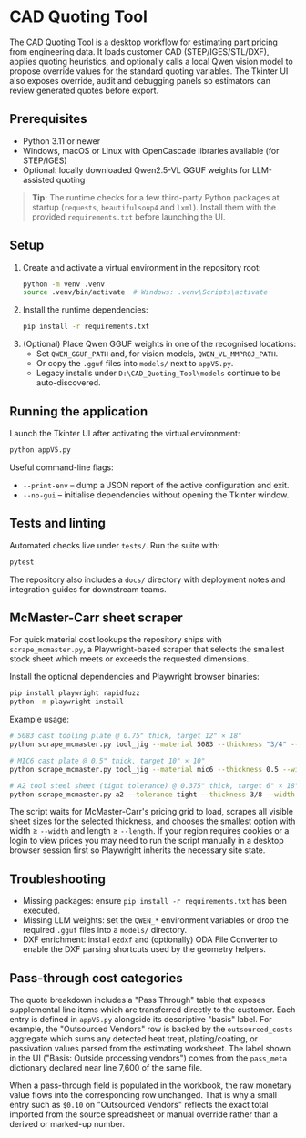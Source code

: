 # CAD Quoting Tool

The CAD Quoting Tool is a desktop workflow for estimating part pricing from
engineering data.  It loads customer CAD (STEP/IGES/STL/DXF), applies quoting
heuristics, and optionally calls a local Qwen vision model to propose override
values for the standard quoting variables.  The Tkinter UI also exposes
override, audit and debugging panels so estimators can review generated quotes
before export.

## Prerequisites

* Python 3.11 or newer
* Windows, macOS or Linux with OpenCascade libraries available (for STEP/IGES)
* Optional: locally downloaded Qwen2.5-VL GGUF weights for LLM-assisted quoting

> **Tip:** The runtime checks for a few third-party Python packages at startup
> (`requests`, `beautifulsoup4` and `lxml`).  Install them with the provided
> `requirements.txt` before launching the UI.

## Setup

1. Create and activate a virtual environment in the repository root:
   ```bash
   python -m venv .venv
   source .venv/bin/activate  # Windows: .venv\Scripts\activate
   ```
2. Install the runtime dependencies:
   ```bash
   pip install -r requirements.txt
   ```
3. (Optional) Place Qwen GGUF weights in one of the recognised locations:
   * Set `QWEN_GGUF_PATH` and, for vision models, `QWEN_VL_MMPROJ_PATH`.
   * Or copy the `.gguf` files into `models/` next to `appV5.py`.
   * Legacy installs under `D:\CAD_Quoting_Tool\models` continue to be
     auto-discovered.

## Running the application

Launch the Tkinter UI after activating the virtual environment:

```bash
python appV5.py
```

Useful command-line flags:

* `--print-env` – dump a JSON report of the active configuration and exit.
* `--no-gui` – initialise dependencies without opening the Tkinter window.

## Tests and linting

Automated checks live under `tests/`.  Run the suite with:

```bash
pytest
```

The repository also includes a `docs/` directory with deployment notes and
integration guides for downstream teams.

## McMaster-Carr sheet scraper

For quick material cost lookups the repository ships with
`scrape_mcmaster.py`, a Playwright-based scraper that selects the smallest
stock sheet which meets or exceeds the requested dimensions.

Install the optional dependencies and Playwright browser binaries:

```bash
pip install playwright rapidfuzz
python -m playwright install
```

Example usage:

```bash
# 5083 cast tooling plate @ 0.75" thick, target 12" × 18"
python scrape_mcmaster.py tool_jig --material 5083 --thickness "3/4" --width 12 --length 18

# MIC6 cast plate @ 0.5" thick, target 10" × 10"
python scrape_mcmaster.py tool_jig --material mic6 --thickness 0.5 --width 10 --length 10

# A2 tool steel sheet (tight tolerance) @ 0.375" thick, target 6" × 18"
python scrape_mcmaster.py a2 --tolerance tight --thickness 3/8 --width 6 --length 18
```

The script waits for McMaster-Carr's pricing grid to load, scrapes all visible
sheet sizes for the selected thickness, and chooses the smallest option with
width ≥ `--width` and length ≥ `--length`.  If your region requires cookies or a
login to view prices you may need to run the script manually in a desktop
browser session first so Playwright inherits the necessary site state.

## Troubleshooting

* Missing packages: ensure `pip install -r requirements.txt` has been executed.
* Missing LLM weights: set the `QWEN_*` environment variables or drop the
  required `.gguf` files into a `models/` directory.
* DXF enrichment: install `ezdxf` and (optionally) ODA File Converter to enable
  the DXF parsing shortcuts used by the geometry helpers.

## Pass-through cost categories

The quote breakdown includes a "Pass Through" table that exposes supplemental
line items which are transferred directly to the customer.  Each entry is
defined in `appV5.py` alongside its descriptive "basis" label.  For example, the
"Outsourced Vendors" row is backed by the `outsourced_costs` aggregate which
sums any detected heat treat, plating/coating, or passivation values parsed from
the estimating worksheet.  The label shown in the UI ("Basis: Outside processing
vendors") comes from the `pass_meta` dictionary declared near line 7,600 of the
same file.

When a pass-through field is populated in the workbook, the raw monetary value
flows into the corresponding row unchanged.  That is why a small entry such as
`$0.10` on "Outsourced Vendors" reflects the exact total imported from the
source spreadsheet or manual override rather than a derived or marked-up number.
